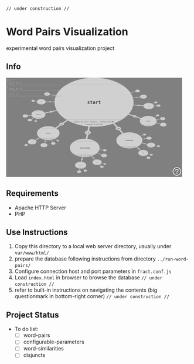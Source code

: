     // under construction //

# Word Pairs Visualization

experimental word pairs visualization project

## Info

![](media/ssh-640.png)

## Requirements

- Apache HTTP Server
- PHP

## Use Instructions

1. Copy this directory to a local web server directory, usually under `var/www/html/`
2. prepare the database following instructions from directory `../run-word-pairs/`
3. Configure connection host and port parameters in `fract.conf.js`
4. Load `index.html` in browser to browse the database `// under construction //`
5. refer to built-in instructions on navigating the contents (big questionmark in bottom-right corner) `// under construction //`

## Project Status

- To do list:
    - [ ] word-pairs
    - [ ] configurable-parameters
    - [ ] word-similarities
    - [ ] disjuncts
